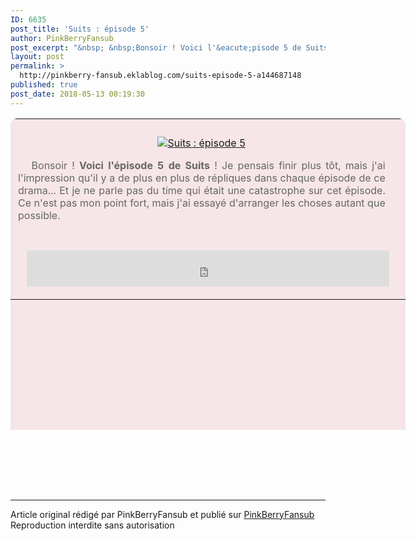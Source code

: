 ```yaml
---
ID: 6635
post_title: 'Suits : épisode 5'
author: PinkBerryFansub
post_excerpt: "&nbsp; &nbsp;Bonsoir ! Voici l'&eacute;pisode 5 de Suits &nbsp;! Je pensais finir plus t&ocirc;t, mais j'ai l'impression qu'il y a de plus en plus de r&eacute;pliques dans chaque &eacute;pisode de ce drama... Et je ne parle pas du time qui &eacute;tait une catastrophe sur cet &eacute;pisode. Ce n'est pas mon point fort, mais j'ai essay&eacute;..."
layout: post
permalink: >
  http://pinkberry-fansub.eklablog.com/suits-episode-5-a144687148
published: true
post_date: 2018-05-13 00:19:30
---
```

<table style="border-collapse: collapse; width: 632px; background-color: #f6e6e7; color: #666666; border-radius: 10px 10px 0px 0px;" height="498">
<tbody>
<tr>
<td style="padding: 12px; text-align: center;">
<p style="text-align: center;"><a href="http://pinkberry-fansub.eklablog.com/suits-05-16-a144362350"><img src="https://united-subs.dearclouds.com/wp-content/uploads/2018/05/ca6248c09286d1fd0e252ace18566023.jpg" alt="Suits : &eacute;pisode 5"/></a></p>
<p style="text-align: justify;">&nbsp; &nbsp;Bonsoir ! <strong>Voici l'&eacute;pisode 5 de Suits</strong>&nbsp;! Je pensais finir plus t&ocirc;t, mais j'ai l'impression qu'il y a de plus en plus de r&eacute;pliques dans chaque &eacute;pisode de ce drama... Et je ne parle pas du time qui &eacute;tait une catastrophe sur cet &eacute;pisode. Ce n'est pas mon point fort, mais j'ai essay&eacute; d'arranger les choses autant que possible.</p>
</td>
<td style="text-align: center;">&nbsp;</td>
</tr>
<tr>
<td style="text-align: center;" colspan="2">
<p><iframe src="https://www.youtube.com/embed/l4uuJV2DnjI?autohide=0&amp;theme=light&amp;hd=1&amp;modestbranding=1&amp;rel=0&amp;showinfo=0&amp;showsearch=0&amp;wmode=transparent&amp;autoplay=0" frameborder="no" width="580" height="58"></iframe></p>
</td>
</tr>
</tbody>
</table>
<p style="text-align: center;">&nbsp;</p><br /><br /><br /><hr />Article original rédigé par PinkBerryFansub et publié sur <a href="http://pinkberry-fansub.eklablog.com/">PinkBerryFansub</a> <br /> Reproduction interdite sans autorisation